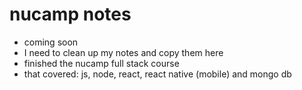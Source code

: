 # nucamp notes

- coming soon
- I need to clean up my notes and copy them here
- finished the nucamp full stack course
- that covered: js, node, react, react native (mobile) and mongo db
